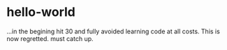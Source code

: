 # hello-world
...in the begining
hit 30 and fully avoided learning code at all costs. This is now regretted. must catch up. 
